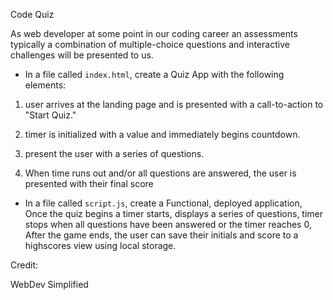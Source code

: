 Code Quiz

As web developer at some point in our coding career an assessments typically a combination of multiple-choice questions and interactive challenges will be presented to us.

* In a file called `index.html`, create a Quiz App with the following elements:

1. user arrives at the landing page and is presented with a call-to-action to "Start Quiz."

2. timer is initialized with a value and immediately begins countdown.

3. present the user with a series of questions. 

4. When time runs out and/or all questions are answered, the user is presented with their final score


* In a file called `script.js`, create a Functional, deployed application,
Once the quiz begins a timer starts, displays a series of questions, timer stops when all questions have been answered or the timer reaches 0, After the game ends, the user can save their initials and score to a highscores view using local storage.


Credit:

WebDev Simplified